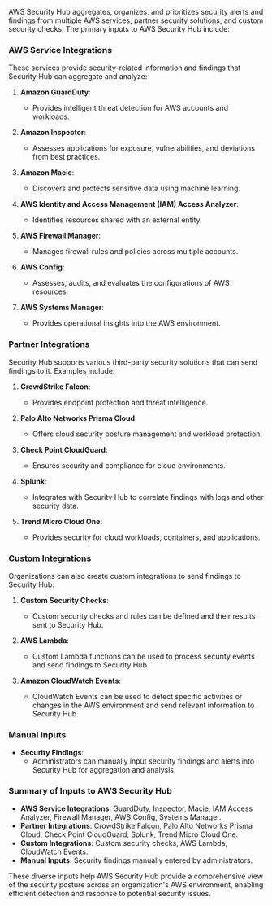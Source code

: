 AWS Security Hub aggregates, organizes, and prioritizes security alerts and findings from multiple AWS services, partner security solutions, and custom security checks. The primary inputs to AWS Security Hub include:

### AWS Service Integrations
These services provide security-related information and findings that Security Hub can aggregate and analyze:

1. **Amazon GuardDuty**:
   - Provides intelligent threat detection for AWS accounts and workloads.
   
2. **Amazon Inspector**:
   - Assesses applications for exposure, vulnerabilities, and deviations from best practices.
   
3. **Amazon Macie**:
   - Discovers and protects sensitive data using machine learning.
   
4. **AWS Identity and Access Management (IAM) Access Analyzer**:
   - Identifies resources shared with an external entity.
   
5. **AWS Firewall Manager**:
   - Manages firewall rules and policies across multiple accounts.
   
6. **AWS Config**:
   - Assesses, audits, and evaluates the configurations of AWS resources.
   
7. **AWS Systems Manager**:
   - Provides operational insights into the AWS environment.

### Partner Integrations
Security Hub supports various third-party security solutions that can send findings to it. Examples include:

1. **CrowdStrike Falcon**:
   - Provides endpoint protection and threat intelligence.
   
2. **Palo Alto Networks Prisma Cloud**:
   - Offers cloud security posture management and workload protection.
   
3. **Check Point CloudGuard**:
   - Ensures security and compliance for cloud environments.
   
4. **Splunk**:
   - Integrates with Security Hub to correlate findings with logs and other security data.
   
5. **Trend Micro Cloud One**:
   - Provides security for cloud workloads, containers, and applications.

### Custom Integrations
Organizations can also create custom integrations to send findings to Security Hub:

1. **Custom Security Checks**:
   - Custom security checks and rules can be defined and their results sent to Security Hub.
   
2. **AWS Lambda**:
   - Custom Lambda functions can be used to process security events and send findings to Security Hub.
   
3. **Amazon CloudWatch Events**:
   - CloudWatch Events can be used to detect specific activities or changes in the AWS environment and send relevant information to Security Hub.

### Manual Inputs
- **Security Findings**:
   - Administrators can manually input security findings and alerts into Security Hub for aggregation and analysis.

### Summary of Inputs to AWS Security Hub
- **AWS Service Integrations**: GuardDuty, Inspector, Macie, IAM Access Analyzer, Firewall Manager, AWS Config, Systems Manager.
- **Partner Integrations**: CrowdStrike Falcon, Palo Alto Networks Prisma Cloud, Check Point CloudGuard, Splunk, Trend Micro Cloud One.
- **Custom Integrations**: Custom security checks, AWS Lambda, CloudWatch Events.
- **Manual Inputs**: Security findings manually entered by administrators.

These diverse inputs help AWS Security Hub provide a comprehensive view of the security posture across an organization's AWS environment, enabling efficient detection and response to potential security issues.
